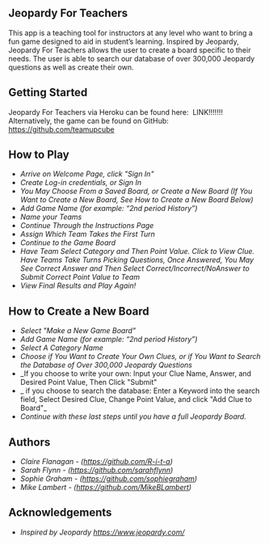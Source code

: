 ## Jeopardy For Teachers
This app is a teaching tool for instructors at any level who want to bring a fun game designed to aid in student’s learning. Inspired by Jeopardy, Jeopardy For Teachers allows the user to create a board specific to their needs. The user is able to search our database of over 300,000 Jeopardy questions as well as create their own. 

## Getting Started
Jeopardy For Teachers via Heroku can be found here:  LINK!!!!!!!
Alternatively, the game can be found on GitHub:  https://github.com/teamupcube

## How to Play
* _Arrive on Welcome Page, click "Sign In"_
* _Create Log-in credentials, or Sign In_
* _You May Choose From a Saved Board, or Create a New Board (If You Want to Create a New Board, See How to Create a New Board Below)_
* _Add Game Name (for example: “2nd period History”)_
* _Name your Teams_
* _Continue Through the Instructions Page_	
* _Assign Which Team Takes the First Turn_
* _Continue to the Game Board_
* _Have Team Select Category and Then Point Value. Click to View Clue. Have Teams Take Turns Picking Questions, Once Answered, You May See Correct Answer and Then Select Correct/Incorrect/NoAnswer to Submit Correct Point Value to Team_ 
* _View Final Results and Play Again!_

## How to Create a New Board
* _Select "Make a New Game Board"_
* _Add Game Name (for example: “2nd period History”)_
* _Select A Category Name_
* _Choose if You Want to Create Your Own Clues, or if You Want to Search the Database of Over 300,000 Jeopardy Questions_
* _If you choose to write your own: Input your Clue Name, Answer, and Desired Point Value, Then Click "Submit"
* _ if you choose to search the database: Enter a Keyword into the search field, Select Desired Clue, Change Point Value, and click "Add Clue to Board"_
* _Continue with these last steps until you have a full Jeopardy Board._ 

## Authors
* _Claire Flanagan - (https://github.com/R-i-t-a)_
* _Sarah Flynn - (https://github.com/sarahflynn)_
* _Sophie Graham - (https://github.com/sophiegraham)_
* _Mike Lambert - (https://github.com/MikeBLambert)_

## Acknowledgements
* _Inspired by Jeopardy https://www.jeopardy.com/_


